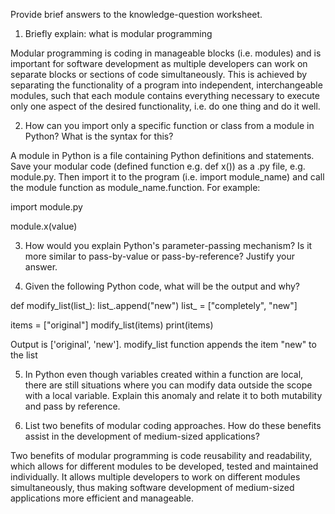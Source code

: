 Provide brief answers to the knowledge-question worksheet.

1. Briefly explain: what is modular programming

Modular programming is coding in manageable blocks (i.e. modules) and is important for software development as multiple developers can work on separate blocks or sections of code simultaneously. This is achieved by separating the functionality of a program into independent, interchangeable modules, such that each module contains everything necessary to execute only one aspect of the desired functionality, i.e. do one thing and do it well.

2. How can you import only a specific function or class from a module in Python? What is the syntax for this?

A module in Python is a file containing Python definitions and statements. Save your modular code (defined function e.g. def x()) as a .py file, e.g. module.py. Then import it to the program (i.e. import module_name) and call the module function as module_name.function.
For example:

import module.py

module.x(value) 

3. How would you explain Python's parameter-passing mechanism? Is it more similar to pass-by-value or pass-by-reference? Justify your answer.



4. Given the following Python code, what will be the output and why?

def modify_list(list_):
    list_.append("new")
    list_ = ["completely", "new"]

items = ["original"]
modify_list(items)
print(items)

Output is ['original', 'new']. modify_list function appends the item "new" to the list

5. In Python even though variables created within a function are local, there are still situations where you can modify data outside the scope with a local variable. Explain this anomaly and relate it to both mutability and pass by reference.



6. List two benefits of modular coding approaches. How do these benefits assist in the development of medium-sized applications?

Two benefits of modular programming is code reusability and readability, which allows for different modules to be developed, tested and maintained individually. It allows multiple developers to  work on different modules simultaneously, thus making software development of medium-sized applications more efficient and manageable.